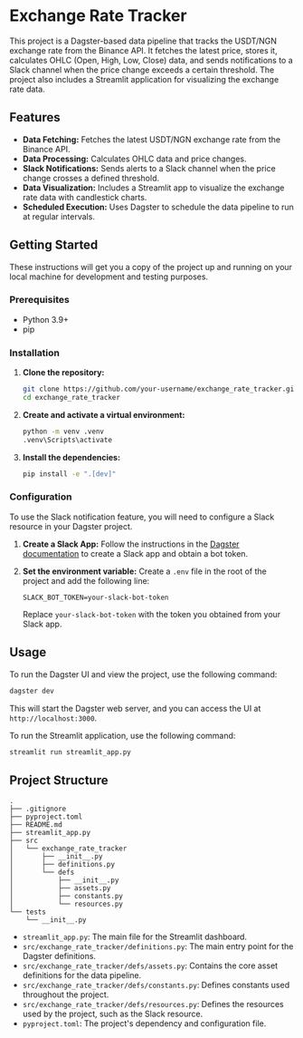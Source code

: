 # Exchange Rate Tracker

This project is a Dagster-based data pipeline that tracks the USDT/NGN exchange rate from the Binance API. It fetches the latest price, stores it, calculates OHLC (Open, High, Low, Close) data, and sends notifications to a Slack channel when the price change exceeds a certain threshold. The project also includes a Streamlit application for visualizing the exchange rate data.

## Features

*   **Data Fetching:** Fetches the latest USDT/NGN exchange rate from the Binance API.
*   **Data Processing:** Calculates OHLC data and price changes.
*   **Slack Notifications:** Sends alerts to a Slack channel when the price change crosses a defined threshold.
*   **Data Visualization:** Includes a Streamlit app to visualize the exchange rate data with candlestick charts.
*   **Scheduled Execution:** Uses Dagster to schedule the data pipeline to run at regular intervals.

## Getting Started

These instructions will get you a copy of the project up and running on your local machine for development and testing purposes.

### Prerequisites

*   Python 3.9+
*   pip

### Installation

1.  **Clone the repository:**

    ```bash
    git clone https://github.com/your-username/exchange_rate_tracker.git
    cd exchange_rate_tracker
    ```

2.  **Create and activate a virtual environment:**

    ```bash
    python -m venv .venv
    .venv\Scripts\activate
    ```

3.  **Install the dependencies:**

    ```bash
    pip install -e ".[dev]"
    ```

### Configuration

To use the Slack notification feature, you will need to configure a Slack resource in your Dagster project.

1.  **Create a Slack App:** Follow the instructions in the [Dagster documentation](https://docs.dagster.io/integrations/slack) to create a Slack app and obtain a bot token.

2.  **Set the environment variable:** Create a `.env` file in the root of the project and add the following line:

    ```
    SLACK_BOT_TOKEN=your-slack-bot-token
    ```

    Replace `your-slack-bot-token` with the token you obtained from your Slack app.

## Usage

To run the Dagster UI and view the project, use the following command:

```bash
dagster dev
```

This will start the Dagster web server, and you can access the UI at `http://localhost:3000`.

To run the Streamlit application, use the following command:

```bash
streamlit run streamlit_app.py
```

## Project Structure

```
.
├── .gitignore
├── pyproject.toml
├── README.md
├── streamlit_app.py
├── src
│   └── exchange_rate_tracker
│       ├── __init__.py
│       ├── definitions.py
│       └── defs
│           ├── __init__.py
│           ├── assets.py
│           ├── constants.py
│           └── resources.py
└── tests
    └── __init__.py
```

*   `streamlit_app.py`: The main file for the Streamlit dashboard.
*   `src/exchange_rate_tracker/definitions.py`: The main entry point for the Dagster definitions.
*   `src/exchange_rate_tracker/defs/assets.py`: Contains the core asset definitions for the data pipeline.
*   `src/exchange_rate_tracker/defs/constants.py`: Defines constants used throughout the project.
*   `src/exchange_rate_tracker/defs/resources.py`: Defines the resources used by the project, such as the Slack resource.
*   `pyproject.toml`: The project's dependency and configuration file.